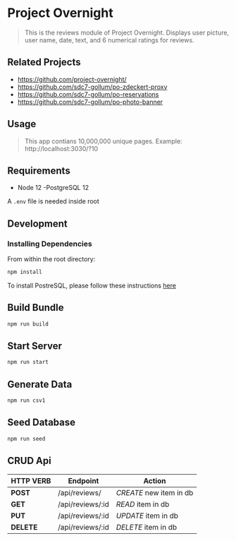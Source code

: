# Project Overnight

> This is the reviews module of Project Overnight. Displays user picture, user name, date, text, and 6 numerical ratings for reviews.

## Related Projects

  - https://github.com/project-overnight/
  - https://github.com/sdc7-gollum/po-zdeckert-proxy
  - https://github.com/sdc7-gollum/po-reservations
  - https://github.com/sdc7-gollum/po-photo-banner
  
## Usage

> This app contians 10,000,000 unique pages. Example: http://localhost:3030/?10

## Requirements

- Node 12
-PostgreSQL 12

A  `.env` file is needed inside root

## Development

### Installing Dependencies

From within the root directory:

```sh
npm install
```

To install PostreSQL, please follow these instructions [here](https://www.postgresql.org/download/linux/ubuntu/)

## Build Bundle

```sh
npm run build
```

## Start Server

```sh
npm run start
```
## Generate Data

```sh
npm run csv1
```

## Seed Database

```sh
npm run seed
```

## CRUD Api

| HTTP VERB | Endpoint | Action |
| --- | --- | --- |
| **POST** | /api/reviews/ | *CREATE* new item in db |
| **GET** | /api/reviews/:id | *READ* item in db |
| **PUT** | /api/reviews/:id | *UPDATE* item in db |
| **DELETE** | /api/reviews/:id | *DELETE* item in db |
